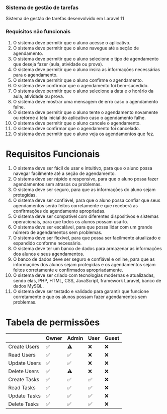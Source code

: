 ### Sistema de gestão de tarefas
Sistema de gestão de tarefas desenvolvido em Laravel 11 

### Requisitos não funcionais

1. O sistema deve permitir que o aluno acesse o aplicativo.
2. O sistema deve permitir que o aluno navegue até a seção de agendamento.
3. O sistema deve permitir que o aluno selecione o tipo de agendamento que deseja fazer (aula, atividade ou prova).
4. O sistema deve permitir que o aluno insira as informações necessárias para o agendamento.
5. O sistema deve permitir que o aluno confirme o agendamento.
6. O sistema deve confirmar que o agendamento foi bem-sucedido.
7. O sistema deve permitir que o aluno selecione a data e o horário da aula, atividade ou prova.
8. O sistema deve mostrar uma mensagem de erro caso o agendamento falhe.
9. O sistema deve permitir que o aluno tente o agendamento novamente ou retorne à tela inicial do aplicativo caso o agendamento falhe.
10. O sistema deve permitir que o aluno cancele o agendamento.
11. O sistema deve confirmar que o agendamento foi cancelado.
12. O sistema deve permitir que o aluno veja os agendamentos que fez.

# Requisitos Funcionais

1. O sistema deve ser fácil de usar e intuitivo, para que o aluno possa navegar facilmente até a seção de agendamento.
2. O sistema deve ser rápido e responsivo, para que o aluno possa fazer agendamentos sem atrasos ou problemas.
3. O sistema deve ser seguro, para que as informações do aluno sejam protegidas.
4. O sistema deve ser confiável, para que o aluno possa confiar que seus agendamentos serão feitos corretamente e que receberá as confirmações de agendamento apropriadas.
5. O sistema deve ser compatível com diferentes dispositivos e sistemas operacionais, para que todos os alunos possam usá-lo.
6. O sistema deve ser escalável, para que possa lidar com um grande número de agendamentos sem problemas.
7. O sistema deve ser flexível, para que possa ser facilmente atualizado e expandido conforme necessário.
8. O sistema deve ter um banco de dados para armazenar as informações dos alunos e seus agendamentos.
9. O banco de dados deve ser seguro e confiável e online, para que as informações dos alunos sejam protegidas e os agendamentos sejam feitos corretamente e confirmados apropriadamente.
10. O sistema deve ser criado com tecnologias modernas e atualizadas, sendo elas, PHP, HTML, CSS, JavaScript, framework Laravel, banco de dados MySQL.
11. O sistema deve ser testado e validado para garantir que funcione corretamente e que os alunos possam fazer agendamentos sem problemas.


# Tabela de permissões
|  | Owner | Admin | User | Guest |
|---|---|---|---|---|
| Create Users | ✅ | ⚠️ | ❌ | ❌ |
| Read Users | ✅ | ✅ | ❌ | ❌ |
| Update Users | ✅ | ✅ | ❌ | ❌ |
| Delete Users | ✅ | ⚠️ | ❌ | ❌ |
| Create Tasks | ✅ | ✅ | ✅ | ❌ |
| Read Tasks | ✅ | ✅ | ✅ | ❌ |
| Update Tasks | ✅ | ✅ | ✅ | ❌ |
| Delete Tasks | ✅ | ✅ | ✅ | ❌ |